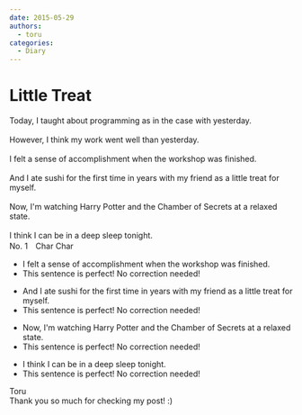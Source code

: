 ```yaml
---
date: 2015-05-29
authors:
  - toru
categories:
  - Diary
---
```


<h1 id="subject_show">Little Treat</h1>
<div class="date" hidden>May 29, 2015 23:04</div>
<div id="post"><div id="body_show_ori">
Today, I taught about programming as in the case with yesterday.<br/><br/>However, I think my work went well than yesterday.<br/><br/>I felt a sense of accomplishment when the workshop was finished.<br/><br/>And I ate sushi for the first time in years with my friend as a little treat for myself.<br/><br/>Now, I'm watching Harry Potter and the Chamber of Secrets at a relaxed state.<br/><br/>I think I can be in a deep sleep tonight.
</div></div>

<!-- more -->

<div id="block"><div class="first_name"> No. 1　<span class="just_name">Char Char</span></div><div id="block2">
<ul class="correction_field">
<li class="incorrect">I felt a sense of accomplishment when the workshop was finished.</li>
<li class="corrected perfect">This sentence is perfect! No correction needed!</li>
</ul>
<ul class="correction_field">
<li class="incorrect">And I ate sushi for the first time in years with my friend as a little treat for myself.</li>
<li class="corrected perfect">This sentence is perfect! No correction needed!</li>
</ul>
<ul class="correction_field">
<li class="incorrect">Now, I'm watching Harry Potter and the Chamber of Secrets at a relaxed state.</li>
<li class="corrected perfect">This sentence is perfect! No correction needed!</li>
</ul>
<ul class="correction_field">
<li class="incorrect">I think I can be in a deep sleep tonight.</li>
<li class="corrected perfect">This sentence is perfect! No correction needed!</li>
</ul>
</div><div class="name"><span class="just_name">Toru</span><br>
Thank you so much for checking my post! :)
</div>
</div>
